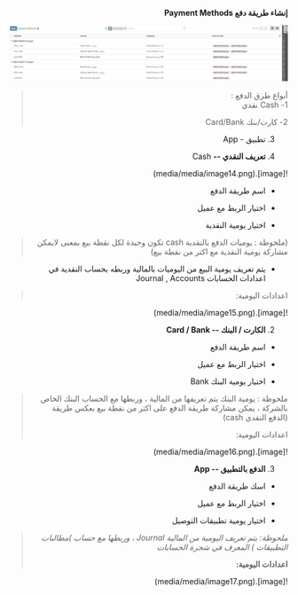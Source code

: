 <div dir="rtl">

**إنشاء طريقة دفع Payment Methods**

![image](media/media/image13.png)
> أنواع طرق الدفع :\
> 1- Cash نقدي
>
> 2- كارت/بنك Card/Bank

3.  تطبيق - App



1.  **تعريف النقدي --** Cash

![image].(media/media/image14.png)

- اسم طريقة الدفع

- اختيار الربط مع عميل

- اختيار يومية النقدية

> (ملحوظة : يوميات الدفع بالنقدية cash تكون وحيدة لكل نقطة
> بيع بمعنى لايمكن مشاركة يومية النقدية مع اكتر من نقطة بيع)

- يتم تعريف يومية البيع من اليوميات بالمالية وربطه بحساب النقدية في
  اعدادات الحسابات Journal , Accounts 

> اعدادات اليومية:

![image].(media/media/image15.png)

2.  **الكارت / البنك -- Card / Bank**

- اسم طريقة الدفع

- اختيار الربط مع عميل

- اختيار يومية البنك Bank

> ملحوظة : يومية البنك يتم تعريفها من المالية ، وربطها مع الحساب البنك
> الخاص بالشركة ، يمكن مشاركة طريقة الدفع على اكثر من نقطة بيع بعكس
> طريقة (الدفع النقدي cash)
>
> اعدادات اليومية:

![image].(media/media/image16.png)

3.  **الدفع بالتطبيق -- App**

- اسك طريقة الدفع

- اختيار الربط مع عميل

- اختيار يومية تطبيقات التوصيل

> *ملحوظة: يتم تعريف اليومية من المالية Journal ، وربطها
> مع حساب )مطالبات التطبيقات ) المعرف في شجرة
> الحسابات*
>
> **اعدادات اليومية:**

![image].(media/media/image17.png)

</div>
